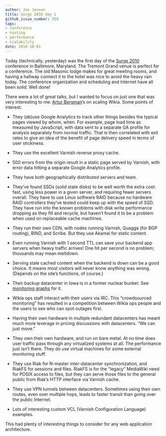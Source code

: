 ```yaml
---
author: Jon Jensen
title: Surge 2010 day 1
github_issue_number: 359
tags:
- conference
- hosting
- performance
- scalability
date: 2010-10-01
---
```




Today (technically, yesterday) was the first day of the [Surge 2010](https://web.archive.org/web/20101015004118/http://omniti.com/surge/2010/) conference in Baltimore, Maryland. The Tremont Grand venue is perfect for a conference. The old Masonic lodge makes for great meeting rooms, and having a hallway connect it to the hotel was nice to avoid the heavy rain today. The conference organization and scheduling and Internet have all been solid. Well done!

There were a lot of great talks, but I wanted to focus on just one that was very interesting to me: [Artur Bergman](https://web.archive.org/web/20101127040749/http://omniti.com/surge/2010/speakers/artur-bergman)’s on scaling Wikia. Some points of interest:

- They (ab)use Google Analytics to track other things besides the typical pages viewed by whom, when. For example, page load time as measured by JavaScript, with data sent to a separate GA profile for analysis separately from normal traffic. That is then correlated with exit rates to give an idea of the benefit of page delivery speed in terms of user stickiness.

- They use the excellent Varnish reverse proxy cache.

- 500 errors from the origin result in a static page served by Varnish, with error data hitting a separate Google Analytics profile.

- They have both geographically distributed servers and team.

- They’ve found SSDs (solid state disks) to be well worth the extra cost: fast, using less power in a given server, and requiring fewer servers overall. They have to use Linux software RAID because no hardware RAID controllers they’ve tested could keep up with the speed of SSD. They have run into the known problems with disk write performance dropping as they fill and recycle, but haven’t found it to be a problem when used on replaceable cache machines.

- They run their own CDN, with nodes running Varnish, Quagga (for BGP routing), BIND, and Scribe. But they use Akamai for static content.

- Even running Varnish with 1 second TTL can save your backend app servers when heavy traffic arrives! One hit per second is no problem; thousands may mean meltdown.

- Serving stale cached content when the backend is down can be a good choice. It means most visitors will never know anything was wrong. (Depends on the site’s functions, of course.)

- Their backup datacenter in Iowa is in a former nuclear bunker. See [monitoring graphs](https://web.archive.org/web/20101030001235/http://ganglia.wikia.net/iowa/) for it.

- Wikia ops staff interact with their users via IRC. This “crowdsourced monitoring” has resulted in a competition between Wikia ops people and the users to see who can spot outages first.

- Having their own hardware in multiple redundant datacenters has meant much more leverage in pricing discussions with datacenters. “We can just move.”

- They own their own hardware, and run on bare metal. At no time does user traffic pass through any virtualized systems at all. The performance just isn’t there. They do use virtual machines for some external monitoring stuff.

- They use Riak for N-master inter-datacenter synchronization, and RiakFS for sessions and files. RiakFS is for the “legacy” MediaWiki need for POSIX access to files, but they can serve those files to the general public from Riak’s HTTP interface via Varnish cache.

- They use VPN tunnels between datacenters. Sometimes using their own routes, even over multiple hops, leads to faster transit than going over the public Internet.

- Lots of interesting custom VCL (Varnish Configuration Language) examples.

This had plenty of interesting things to consider for any web application architecture.


